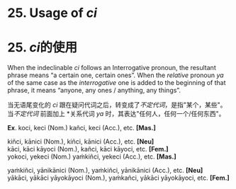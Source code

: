 # **25. Usage of** *ci* 
# 25. *ci***的使用**

When the indeclinable *ci* follows an Interrogative pronoun, the resultant phrase 
means “a certain one, certain ones”. When the *relative* pronoun *ya* of the same case as 
the *interrogative* one is added to the beginning of that phrase, it means “anyone, any 
ones / anything, any things”.

当无语尾变化的 *ci* 跟在疑问代词之后，转变成了*不定代词*，是指"某个，某些"。当*不定代词* 前面加上 *关系代词 *ya* 时，其表达"任何人，任何一个/任何东西"。

  **Ex**. koci, keci (Nom.) kañci, keci (Acc.), etc. **[Mas.]** 
  
  kiñci, kānici (Nom.), kiñci, kānici (Acc.), etc. **[Neu]**  
 kāci, kāci kāyoci (Nom.), kañci, kāci kāyoci, etc. **[Fem.]**              
   yokoci, yekeci (Nom.) yaṁkiñci, yekeci (Acc.), etc. **[Mas.]**    
   
 yaṁkiñci, yānikānici (Nom.), yaṁkiñci, yānikānici (Acc.), etc. **[Neu]**  
  yākāci, yākāci yāyokāyoci (Nom.), yaṁkañci, yākāci yāyokāyoci, etc. **[Fem.]** 